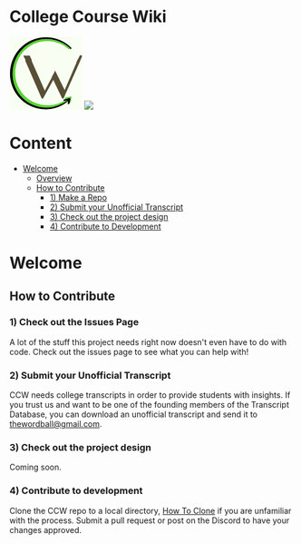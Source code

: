 # College Course Wiki
![logo](https://raw.githubusercontent.com/bfinan/CCW/master/biz/logo/logo_128b.png)
[![](https://discordapp.com/api/guilds/524120230914424832/embed.png?style=banner1)](https://discord.gg/URWrSBs)

# Content
- [Welcome](#welcome)
  - [Overview](#available-skills)
  - [How to Contribute](#how-to-submit-a-skill)
    - [1) Make a Repo](#1-make-a-repo)
    - [2) Submit your Unofficial Transcript](#2-clone-repo)
    - [3) Check out the project design](#3-generate-readme)
    - [4) Contribute to Development](#4-contribute-to-development)



# Welcome


## How to Contribute

### 1) Check out the Issues Page
A lot of the stuff this project needs right now doesn't even have to do with code. Check out the issues page to see what you can help with!

### 2) Submit your Unofficial Transcript
CCW needs college transcripts in order to provide students with insights. If you trust us and want to be one of the founding members of the Transcript Database, you can download an unofficial transcript and send it to thewordball@gmail.com.

### 3) Check out the project design
Coming soon.

### 4) Contribute to development
Clone the CCW repo to a local directory, [How To Clone](https://help.github.com/articles/cloning-a-repository) if you are unfamiliar with the process. Submit a pull request or post on the Discord to have your changes approved.
